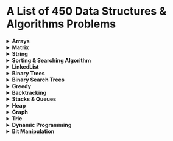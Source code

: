 # A List of 450 Data Structures & Algorithms Problems 

<details>
  <summary><strong>Arrays</strong></summary>
  
  - Reverse the array -  [Link to Problem](https://www.geeksforgeeks.org/write-a-program-to-reverse-an-array-or-string/) - [My Implementation](reverse-array.py)
  - Find the maximum and minimum element in an array
  - Find the "Kth" max and min element of an array
  - Given an array which consists of only 0, 1 and 2. Sort the array without using any sorting algo
  - Move all the negative elements to one side of the array 
  - Find the Union and Intersection of the two sorted arrays.
  - Write a program to cyclically rotate an array by one.
  - <strong>find Largest sum contiguous Subarray [V. IMP]</strong>
  - <strong>Minimise the maximum difference between heights [V.IMP]</strong>
  - Minimum no. of Jumps to reach end of an array
  - find duplicate in an array of N+1 Integers
  - Merge 2 sorted arrays without using Extra space.
  - <strong>Kadane's Algo [V.V.V.V.V IMP]</strong>
  - Merge Intervals
  - Next Permutation
  - Count Inversion
  - Best time to buy and Sell stock
  - find all pairs on integer array whose sum is equal to given number
  - find common elements In 3 sorted arrays
  - Rearrange the array in alternating positive and negative items with O(1) extra space
  - Find if there is any subarray with sum equal to 0
  - Find factorial of a large number
  - find maximum product subarray 
  - Find longest coinsecutive subsequence
  - Given an array of size n and a number k, fin all elements that appear more than " n/k " times.
  - Maximum profit by buying and selling a share atmost twice
  - Find whether an array is a subset of another array
  - Find the triplet that sum to a given value
  - Trapping Rain water problem
  - Chocolate Distribution problem
  - Smallest Subarray with sum greater than a given value
  - Three way partitioning of an array around a given value
  - Minimum swaps required bring elements less equal K together
  - Minimum no. of operations required to make an array palindrome
  - Median of 2 sorted arrays of equal size
  - Median of 2 sorted arrays of different size
  
</details>

<details>
  <summary><strong>Matrix</strong></summary>
  
  - Spiral traversal on a Matrix
  - Search an element in a matriix
  - Find median in a row wise sorted matrix
  - Find row with maximum no. of 1's
  - Print elements in sorted order using row-column wise sorted matrix
  - Maximum size rectangle
  - Find a specific pair in matrix
  - Rotate matrix by 90 degrees
  - Kth smallest element in a row-cpumn wise sorted matrix
  - Common elements in all rows of a given matrix

</details>


<details>
  <summary><strong>String</strong></summary>
  
  - Reverse a String
  - Check whether a String is Palindrome or not
  - Find Duplicate characters in a string
  - Why strings are immutable in Java?
  - Write a Code to check whether one string is a rotation of another
  - Write a Program to check whether a string is a valid shuffle of two strings or not
  - Count and Say problem
  - Write a program to find the longest Palindrome in a string.[ Longest palindromic Substring]
  - Find Longest Recurring Subsequence in String
  - Print all Subsequences of a string.
  - Print all the permutations of the given string
  - Split the Binary string into two substring with equal 0’s and 1’s
  - <strong>Word Wrap Problem [VERY IMP]</strong>
  - <strong>EDIT Distance [Very Imp] </strong>
  - <strong>Find next greater number with same set of digits. [Very Very IMP]</strong>
  - <strong>Balanced Parenthesis problem.[Imp]</strong>
  - <strong>Word break Problem[ Very Imp]</strong>
  - Rabin Karp Algo
  - KMP Algo
  - Convert a Sentence into its equivalent mobile numeric keypad sequence.
  - Minimum number of bracket reversals needed to make an expression balanced.
  - Count All Palindromic Subsequence in a given String.
  - Count of number of given string in 2D character array
  - Search a Word in a 2D Grid of characters.
  - Boyer Moore Algorithm for Pattern Searching.
  - Converting Roman Numerals to Decimal
  - Longest Common Prefix
  - Number of flips to make binary string alternate
  - Find the first repeated word in string.
  - Minimum number of swaps for bracket balancing.
  - Find the longest common subsequence between two strings.
  - Program to generate all possible valid IP addresses from given  string.
  - Write a program tofind the smallest window that contains all characters of string itself.
  - Rearrange characters in a string such that no two adjacent are same
  - Minimum characters to be added at front to make string palindrome
  - Given a sequence of words, print all anagrams together
  - Find the smallest window in a string containing all characters of another string
  - Recursively remove all adjacent duplicates
  - String matching where one string contains wildcard characters
  - Function to find Number of customers who could not get a computer
  - Transform One String to Another using Minimum Number of Given Operation
  - Check if two given strings are isomorphic to each other
  - Recursively print all sentences that can be formed from list of word lists

</details>

<details>
  <summary><strong>Sorting & Searching Algorithm</strong></summary>
  
  - Find first and last positions of an element in a sorted array
  - Find a Fixed Point (Value equal to index) in a given array
  - Search in a rotated sorted array
  - square root of an integer
  - Maximum and minimum of an array using minimum number of comparisons
  - Optimum location of point to minimize total distance
  - Find the repeating and the missing
  - find majority element
  - Searching in an array where adjacent differ by at most k
  - find a pair with a given difference
  - find four elements that sum to a given value
  - maximum sum such that no 2 elements are adjacent
  - Count triplet with sum smaller than a given value
  - merge 2 sorted arrays
  - print all subarrays with 0 sum
  - Product array Puzzle
  - Sort array according to count of set bits
  - minimum no. of swaps required to sort the array
  - Bishu and Soldiers
  - Rasta and Kheshtak
  - Kth smallest number again
  - Find pivot element in a sorted array
  - K-th Element of Two Sorted Arrays
  - Aggressive cows
  - Book Allocation Problem
  - EKOSPOJ:
  - Job Scheduling Algo
  - Missing Number in AP
  - Smallest number with atleastn trailing zeroes infactorial
  - Painters Partition Problem:
  - ROTI-Prata SPOJ
  - DoubleHelix SPOJ
  - Subset Sums
  - Findthe inversion count
  - Implement Merge-sort in-place
  - Partitioning and Sorting Arrays with Many Repeated Entries
  
</details>

<details>
  <summary><strong>LinkedList</strong></summary>
  
  - Write a Program to reverse the Linked List. (Both Iterative and recursive)
  - <strong>Reverse a Linked List in group of Given Size. [Very Imp]</strong>
  - Write a program to Detect loop in a linked list.
  - Write a program to Delete loop in a linked list.
  - Find the starting point of the loop. 
  - Remove Duplicates in a sorted Linked List.
  - Remove Duplicates in a Un-sorted Linked List.
  - Write a Program to Move the last element to Front in a Linked List.
  - Add “1” to a number represented as a Linked List.
  - Add two numbers represented by linked lists.
  - Intersection of two Sorted Linked List.
  - Intersection Point of two Linked Lists.
  - <strong>Merge Sort For Linked lists.[Very Important]</strong>
  - <strong>Quicksort for Linked Lists.[Very Important]</strong>
  - Find the middle Element of a linked list.
  - Check if a linked list is a circular linked list.
  - Split a Circular linked list into two halves.
  - Write a Program to check whether the Singly Linked list is a palindrome or not.
  - Deletion from a Circular Linked List.
  - Reverse a Doubly Linked list.
  - Find pairs with a given sum in a DLL.
  - Count triplets in a sorted DLL whose sum is equal to given value “X”.
  - <strong>Sort a “k”sorted Doubly Linked list.[Very IMP]</strong>
  - Rotate DoublyLinked list by N nodes.
  - <strong>Rotate a Doubly Linked list in group of Given Size.[Very IMP]</strong>
  - Can we reverse a linked list in less than O(n) ?
  - Why Quicksort is preferred for. Arrays and Merge Sort for LinkedLists ?
  - Flatten a Linked List
  - Sort a LL of 0's, 1's and 2's
  - Clone a linked list with next and random pointer
  - Merge K sorted Linked list
  - Multiply 2 no. represented by LL
  - Delete nodes which have a greater value on right side
  - Segregate even and odd nodes in a Linked List
  - Program for n’th node from the end of a Linked List
  - Find the first non-repeating character from a stream of characters
  
</details>

<details>
  <summary><strong>Binary Trees</strong></summary>

  - level order traversal
  - Reverse Level Order traversal
  - Height of a tree
  - Diameter of a tree
  - Mirror of a tree
  - Inorder Traversal of a tree both using recursion and Iteration
  - Preorder Traversal of a tree both using recursion and Iteration
  - Postorder Traversal of a tree both using recursion and Iteration
  - Left View of a tree
  - Right View of Tree
  - Top View of a tree
  - Bottom View of a tree
  - Zig-Zag traversal of a binary tree
  - Check if a tree is balanced or not
  - Diagnol Traversal of a Binary tree
  - Boundary traversal of a Binary tree
  - Construct Binary Tree from String with Bracket Representation
  - Convert Binary tree into Doubly Linked List
  - Convert Binary tree into Sum tree
  - Construct Binary tree from Inorder and preorder traversal
  - Find minimum swaps required to convert a Binary tree into BST
  - Check if Binary tree is Sum tree or not
  - Check if all leaf nodes are at same level or not
  - <strong>Check if a Binary Tree contains duplicate subtrees of size 2 or more [ IMP ]</strong>
  - Check if 2 trees are mirror or not
  - Sum of Nodes on the Longest path from root to leaf node 
  - <strong>Check if given graph is tree or not.  [ IMP ]</strong>
  - Find Largest subtree sum in a tree
  - Maximum Sum of nodes in Binary tree such that no two are adjacent 
  - Print all "K" Sum paths in a Binary tree
  - Find LCA in a Binary tree
  - Find distance between 2 nodes in a Binary tree
  - Kth Ancestor of node in a Binary tree
  - <strong>Find all Duplicate subtrees in a Binary tree [ IMP ]</strong>
  - Tree Isomorphism Problem

</details>

<details>
  <summary><strong>Binary Search Trees</strong></summary>

  - Find a value in a BST
  - Deletion of a node in a BST
  - Find min and max value in a BST
  - Find inorder successor and inorder predecessor in a BST
  - Check if a tree is a BST or not
  - Populate Inorder successor of all nodes
  - Find LCA  of 2 nodes in a BST
  - Construct BST from preorder traversal
  - Convert Binary tree into BST
  - Convert a normal BST into a Balanced BST
  - <strong>Merge two BST [ V.V.V>IMP ]</strong>
  - Find Kth largest element in a BST
  - Find Kth smallest element in a BST
  - Count pairs from 2 BST whose sum is equal to given value "X"
  - Find the median of BST in O(n) time and O(1) space
  - Count BST ndoes that lie in a given range
  - Replace every element with the least greater element on its right
  - Given "n" appointments, find the conflicting appointments
  - Check preorder is valid or not
  - Check whether BST contains Dead end
  - <strong>Largest BST in a Binary Tree [ V.V.V.V.V IMP ]</strong>
  - Flatten BST to sorted list

</details>

<details>
  <summary><strong>Greedy</strong></summary>

  - Activity Selection Problem
  - Job SequencingProblem
  - Huffman Coding
  - Water Connection Problem
  - Fractional Knapsack Problem
  - Greedy Algorithm to find Minimum number of Coins
  - Maximum trains for which stoppage can be provided
  - Minimum Platforms Problem
  - Buy Maximum Stocks if i stocks can be bought on i-th day
  - Find the minimum and maximum amount to buy all N candies
  - Minimize Cash Flow among a given set of friends who have borrowed money from each other
  - Minimum Cost to cut a board into squares
  - Check if it is possible to survive on Island
  - Find maximum meetings in one room
  - Maximum product subset of an array
  - Maximize array sum after K negations
  - Maximize the sum of arr[i]*i
  - Maximum sum of absolute difference of an array
  - Maximize sum of consecutive differences in a circular array
  - Minimum sum of absolute difference of pairs of two arrays
  - Program for Shortest Job First (or SJF) CPU Scheduling
  - Program for Least Recently Used (LRU) Page Replacement algorithm
  - Smallest subset with sum greater than all other elements
  - Chocolate Distribution Problem
  - DEFKIN -Defense of a Kingdom
  - DIEHARD -DIE HARD
  - GERGOVIA -Wine trading in Gergovia
  - Picking Up Chicks
  - CHOCOLA –Chocolate
  - ARRANGE -Arranging Amplifiers
  - K Centers Problem
  - Minimum Cost of ropes
  - Find smallest number with given number of digits and sum of digits
  - Rearrange characters in a string such that no two adjacent are same
  - Find maximum sum possible equal sum of three stacks  

</details>

<details>
  <summary><strong>Backtracking</strong></summary>

  - Rat in a maze Problem
  - Printing all solutions in N-Queen Problem
  - Word Break Problem using Backtracking
  - Remove Invalid Parentheses
  - Sudoku Solver
  - m Coloring Problem
  - Print all palindromic partitions of a string
  - Subset Sum Problem
  - The Knight’s tour problem
  - Tug of War
  - Find shortest safe route in a path with landmines
  - Combinational Sum
  - Find Maximum number possible by doing at-most K swaps
  - Print all permutations of a string 
  - Find if there is a path of more than k length from a source
  - Longest Possible Route in a Matrix with Hurdles
  - Print all possible paths from top left to bottom right of a mXn matrix
  - Partition of a set intoK subsets with equal sum
  - Find the K-th Permutation Sequence of first N natural numbers

</details>

<details>
  <summary><strong>Stacks & Queues</strong></summary>

  - Implement Stack from Scratch
  - Implement Queue from Scratch
  - Implement 2 stack in an array
  - find the middle element of a stack
  - Implement "N" stacks in an Array
  - Check the expression has valid or Balanced parenthesis or not.
  - Reverse a String using Stack
  - Design a Stack that supports getMin() in O(1) time and O(1) extra space.
  - Find the next Greater element
  - The celebrity Problem
  - Arithmetic Expression evaluation
  - Evaluation of Postfix expression
  - Implement a method to insert an element at its bottom without using any other data structure.
  - Reverse a stack using recursion
  - Sort a Stack using recursion
  - Merge Overlapping Intervals
  - Largest rectangular Area in Histogram
  - Length of the Longest Valid Substring
  - Expression contains redundant bracket or not
  - Implement Stack using Queue
  - Implement Stack using Deque
  - Stack Permutations (Check if an array is stack permutation of other)
  - Implement Queue using Stack  
  - Implement "n" queue in an array
  - Implement a Circular queue
  - LRU Cache Implementationa
  - Reverse a Queue using recursion
  - Reverse the first “K” elements of a queue
  - Interleave the first half of the queue with second half
  - Find the first circular tour that visits all Petrol Pumps
  - Minimum time required to rot all oranges
  - Distance of nearest cell having 1 in a binary matrix
  - First negative integer in every window of size “k”
  - Check if all levels of two trees are anagrams or not.
  - Sum of minimum and maximum elements of all subarrays of size “k”.
  - Minimum sum of squares of character counts in a given string after removing “k” characters.
  - Queue based approach or first non-repeating character in a stream.
  - Next Smaller Element

</details>

<details>
    <summary><strong>Heap</strong></summary>

  - Implement a Maxheap/MinHeap using arrays and recursion.
  - Sort an Array using heap. (HeapSort)
  - Maximum of all subarrays of size k.
  - “k” largest element in an array
  - Kth smallest and largest element in an unsorted array
  - <strong>Merge “K” sorted arrays. [ IMP ]</strong>
  - Merge 2 Binary Max Heaps
  - Kth largest sum continuous subarrays
  - Leetcode- reorganize strings
  - <strong>Merge “K” Sorted Linked Lists [V.IMP]</strong>
  - Smallest range in “K” Lists
  - Median in a stream of Integers
  - Check if a Binary Tree is Heap
  - Connect “n” ropes with minimum cost
  - Convert BST to Min Heap
  - Convert min heap to max heap
  - Rearrange characters in a string such that no two adjacent are same.
  - Minimum sum of two numbers formed from digits of an array

</details>

<details>
    <summary><strong>Graph</strong></summary>

  - Create a Graph, print it
  - Implement BFS algorithm 
  - Implement DFS Algo 
  - Detect Cycle in Directed Graph using BFS/DFS Algo 
  - Detect Cycle in UnDirected Graph using BFS/DFS Algo 
  - Search in a Maze
  - Minimum Step by Knight
  - flood fill algo
  - Clone a graph
  - Making wired Connections    
  - word Ladder 
  - Dijkstra algo
  - Implement Topological Sort 
  - Minimum time taken by each job to be completed given by a Directed Acyclic Graph
  - Find whether it is possible to finish all tasks or not from given dependencies
  - Find the no. of Isalnds
  - Given a sorted Dictionary of an Alien Language, find order of characters
  - Implement Kruksal’sAlgorithm
  - Implement Prim’s Algorithm
  - Total no. of Spanning tree in a graph
  - Implement Bellman Ford Algorithm
  - Implement Floyd warshallAlgorithm
  - Travelling Salesman Problem
  - Graph ColouringProblem
  - Snake and Ladders Problem
  - Find bridge in a graph
  - Count Strongly connected Components(Kosaraju Algo)
  - Check whether a graph is Bipartite or Not
  - Detect Negative cycle in a graph
  - Longest path in a Directed Acyclic Graph
  - Journey to the Moon
  - Cheapest Flights Within K Stops
  - Oliver and the Game
  - Water Jug problem using BFS
  - Water Jug problem using BFS
  - Find if there is a path of more thank length from a source
  - M-ColouringProblem
  - Minimum edges to reverse o make path from source to destination
  - Paths to travel each nodes using each edge(Seven Bridges)
  - Vertex Cover Problem
  - Chinese Postman or Route Inspection
  - Number of Triangles in a Directed and Undirected Graph
  - Minimise the cashflow among a given set of friends who have borrowed money from each other
  - Two Clique Problem

</details>

<details>
    <summary><strong>Trie</strong></summary>

  - Construct a trie from scratch
  - Find shortest unique prefix for every word in a given list
  - Word Break Problem | (Trie solution)
  - Given a sequence of words, print all anagrams together
  - Implement a Phone Directory
  - Print unique rows in a given boolean matrix

</details>

<details>
    <summary><strong>Dynamic Programming</strong></summary>
    
  - Coin ChangeProblem
  - Knapsack Problem
  - Binomial CoefficientProblem
  - Permutation CoefficientProblem
  - Program for nth Catalan Number
  - Matrix Chain Multiplication
  - Edit Distance
  - Subset Sum Problem
  - Friends Pairing Problem
  - Gold Mine Problem
  - Assembly Line SchedulingProblem
  - Painting the Fenceproblem
  - Maximize The Cut Segments
  - Longest Common Subsequence
  - Longest Repeated Subsequence
  - Longest Increasing Subsequence
  - Space Optimized Solution of LCS
  - LCS (Longest Common Subsequence) of three strings
  - Maximum Sum Increasing Subsequence
  - Count all subsequences having product less than K
  - Longest subsequence such that difference between adjacent is one
  - Maximum subsequence sum such that no three are consecutive
  - Egg Dropping Problem
  - Maximum Length Chain of Pairs
  - Maximum size square sub-matrix with all 1s
  - Maximum sum of pairs with specific difference
  - Min Cost PathProblem
  - Maximum difference of zeros and ones in binary string
  - Minimum number of jumps to reach end
  - Minimum cost to fill given weight in a bag
  - Minimum removals from array to make max –min <= K
  - Longest Common Substring
  - Count number of ways to reacha given score in a game
  - Count Balanced Binary Trees of Height 
  - <strong>LargestSum Contiguous Subarray [V>V>V>V IMP ]</strong>
  - Smallest sum contiguous subarray
  - Unbounded Knapsack (Repetition of items allowed)
  - Word Break Problem
  - Largest Independent Set Problem
  - Partition problem
  - Longest Palindromic Subsequence
  - Count All Palindromic Subsequence in a given String
  - Longest Palindromic Substring
  - Longest alternating subsequence
  - Weighted Job Scheduling
  - Coin game winner where every player has three choices
  - <strong>Count Derangements (Permutation such that no element appears in its original position) [ IMPORTANT ]</strong>
  - <strong>Maximum profit by buying and selling a share at most twice [ IMP ]</strong>
  - Optimal Strategy for a Game
  - Optimal Binary Search Tree
  - Palindrome PartitioningProblem
  - Word Wrap Problem
  - <strong>Mobile Numeric Keypad Problem [ IMP ]</strong>
  - Boolean Parenthesization Problem
  - Largest rectangular sub-matrix whose sum is 0
  - <strong>Largest area rectangular sub-matrix with equal number of 1’s and 0’s [ IMP ]</strong>
  - Maximum sum rectangle in a 2D matrix
  - Maximum profit by buying and selling a share at most k times
  - Find if a string is interleaved of two other strings
  - Maximum Length of Pair Chain

</details>

<details>
    <summary><strong>Bit Manipulation</strong></summary>
    
  - Count set bits in an integer
  - Find the two non-repeating elements in an array of repeating elements
  - Count number of bits to be flipped to convert A to B
  - Count total set bits in all numbers from 1 to n
  - Program to find whether a no is power of two
  - Find position of the only set bit
  - Copy set bits in a range
  - Divide two integers without using multiplication, division and mod operator
  - Calculate square of a number without using *, / and pow()
  - Power Set

</details>
